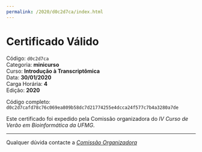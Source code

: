 ```yaml
---
permalink: /2020/d0c2d7ca/index.html
---
```


# Certificado Válido

Código: `d0c2d7ca`<br>
Categoria: **minicurso**<br>
Curso: **Introdução à Transcriptômica**<br>
Data: **30/01/2020**<br>
Carga Horária: **4**<br>
Edição: **2020**<br>


Código completo: `d0c2d7cafd78c76c069ea809b58dc7d21774255e4dcca24f577c7b4a3280a7de`


Este certificado foi expedido pela Comissão organizadora do *IV Curso de Verão em Bioinformática da UFMG*.

----

Qualquer dúvida contacte a [_Comissão Organizadora_](<mailto:cursobioinfoufmg@gmail.com$subject=[Certificados]>)

